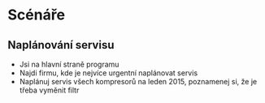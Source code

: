 # Scénáře

## Naplánování servisu

* Jsi na hlavní straně programu
* Najdi firmu, kde je nejvíce urgentní naplánovat servis
* Naplánuj servis všech kompresorů na leden 2015, poznamenej si, že je třeba vyměnit filtr
